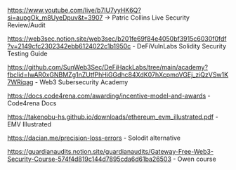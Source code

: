 https://www.youtube.com/live/b7lU7yyHK6Q?si=aupgOk_m8UyeDpuv&t=3907 -> Patric Collins Live Security Review/Audit

https://web3sec.notion.site/web3sec/b201fe69f84e4050bf3915c6030f0fdf?v=2149cfc2302342ebb6124022c1b1950c - DeFiVulnLabs Solidity Security Testing Guide

https://github.com/SunWeb3Sec/DeFiHackLabs/tree/main/academy?fbclid=IwAR0xGNBMZg1nZUtfPhHiGGdhc84XdK07hXcpmoVGEj_ziQzVSw1K7WRiqag - Web3 Subersecurity Academy

https://docs.code4rena.com/awarding/incentive-model-and-awards - Code4rena Docs

https://takenobu-hs.github.io/downloads/ethereum_evm_illustrated.pdf - EMV Illustrated

https://dacian.me/precision-loss-errors - Solodit alternative

https://guardianaudits.notion.site/guardianaudits/Gateway-Free-Web3-Security-Course-574f4d819c144d7895cda6d61ba26503 - Owen course
